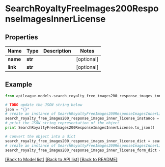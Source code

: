 # SearchRoyaltyFreeImages200ResponseImagesInnerLicense


## Properties

Name | Type | Description | Notes
------------ | ------------- | ------------- | -------------
**name** | **str** |  | [optional] 
**link** | **str** |  | [optional] 

## Example

```python
from apileague.models.search_royalty_free_images200_response_images_inner_license import SearchRoyaltyFreeImages200ResponseImagesInnerLicense

# TODO update the JSON string below
json = "{}"
# create an instance of SearchRoyaltyFreeImages200ResponseImagesInnerLicense from a JSON string
search_royalty_free_images200_response_images_inner_license_instance = SearchRoyaltyFreeImages200ResponseImagesInnerLicense.from_json(json)
# print the JSON string representation of the object
print SearchRoyaltyFreeImages200ResponseImagesInnerLicense.to_json()

# convert the object into a dict
search_royalty_free_images200_response_images_inner_license_dict = search_royalty_free_images200_response_images_inner_license_instance.to_dict()
# create an instance of SearchRoyaltyFreeImages200ResponseImagesInnerLicense from a dict
search_royalty_free_images200_response_images_inner_license_form_dict = search_royalty_free_images200_response_images_inner_license.from_dict(search_royalty_free_images200_response_images_inner_license_dict)
```
[[Back to Model list]](../README.md#documentation-for-models) [[Back to API list]](../README.md#documentation-for-api-endpoints) [[Back to README]](../README.md)


